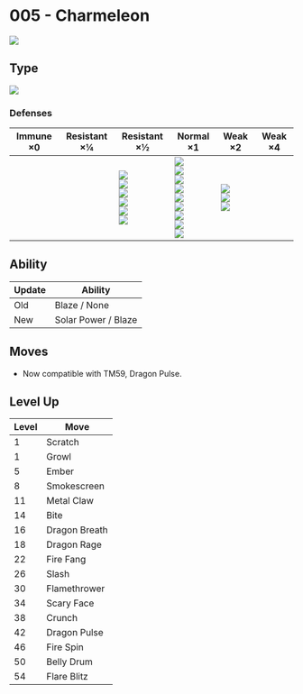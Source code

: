# 005 - Charmeleon
![][005]

## Type

![][fire]

### Defenses

Immune ×0 | Resistant ×¼ | Resistant ×½                                                                         | Normal ×1                                                                                                                                         | Weak ×2                                      | Weak ×4 | 
---       | ---          | ---                                                                                  | ---                                                                                                                                               | ---                                          | ---     | 
          |              | ![][bug]<br> ![][steel]<br> ![][fire]<br> ![][grass]<br> ![][ice]<br> ![][fairy]<br> | ![][normal]<br> ![][fighting]<br> ![][flying]<br> ![][poison]<br> ![][ghost]<br> ![][electric]<br> ![][psychic]<br> ![][dragon]<br> ![][dark]<br> | ![][ground]<br> ![][rock]<br> ![][water]<br> |         | 

## Ability

Update | Ability             | 
---    | ---                 | 
Old    | Blaze / None        | 
New    | Solar Power / Blaze | 

## Moves

- Now compatible with TM59, Dragon Pulse.

## Level Up

Level | Move          | 
---   | ---           | 
1     | Scratch       | 
1     | Growl         | 
5     | Ember         | 
8     | Smokescreen   | 
11    | Metal Claw    | 
14    | Bite          | 
16    | Dragon Breath | 
18    | Dragon Rage   | 
22    | Fire Fang     | 
26    | Slash         | 
30    | Flamethrower  | 
34    | Scary Face    | 
38    | Crunch        | 
42    | Dragon Pulse  | 
46    | Fire Spin     | 
50    | Belly Drum    | 
54    | Flare Blitz   | 

[005]: ../img/pokemon/005.png
[normal]: ../img/types/normal.png
[fire]: ../img/types/fire.png
[fighting]: ../img/types/fighting.png
[water]: ../img/types/water.png
[flying]: ../img/types/flying.png
[grass]: ../img/types/grass.png
[poison]: ../img/types/poison.png
[electric]: ../img/types/electric.png
[ground]: ../img/types/ground.png
[psychic]: ../img/types/psychic.png
[rock]: ../img/types/rock.png
[ice]: ../img/types/ice.png
[bug]: ../img/types/bug.png
[dragon]: ../img/types/dragon.png
[ghost]: ../img/types/ghost.png
[dark]: ../img/types/dark.png
[steel]: ../img/types/steel.png
[fairy]: ../img/types/fairy.png
